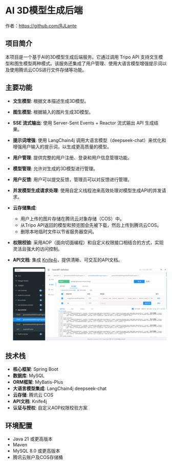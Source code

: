 # AI 3D模型生成后端

作者：https://github.com/RJLante

## 项目简介

本项目是一个基于AI的3D模型生成后端服务。它通过调用 Tripo API 支持文生模型和图生模型两种模式。该服务还集成了用户管理、使用大语言模型增强提示词以及使用腾讯云COS进行文件存储等功能。

## 主要功能

* **文生模型**: 根据文本描述生成3D模型。

* **图生模型**: 根据输入的图片生成3D模型。

* **SSE 流式输出**: 使用 Server-Sent Events + Reactor 流式输出 API 生成结果。

* **提示词增强**: 使用 LangChain4j 调用大语言模型（deepseek-chat）来优化和增强用户输入的提示词，以生成更高质量的模型。

* **用户管理**: 提供完整的用户注册、登录和用户信息管理功能。

* **模型管理**: 允许对生成的3D模型进行管理。

* **用户反馈**: 用户可以提交反馈，管理员可以对反馈进行管理。

* **并发模型生成请求处理**: 使用自定义线程池来高效处理对模型生成API的并发请求。

*   **云存储集成**:
    
    *   用户上传的图片存储在腾讯云对象存储（COS）中。
    *   从Tripo API返回的模型和预览图会先被下载，然后上传到腾讯云COS。
    *   删除本地临时文件以节省服务器空间。
    
* **权限校验**: 采用AOP（面向切面编程）和自定义权限接口相结合的方式，实现灵活且强大的访问控制。

* **API文档**: 集成 [Knife4j](https://doc.xiaominfo.com/)，提供清晰、可交互的API文档。

  ![image-20250928175144453](README.assets/image-20250928175144453.png)



## 技术栈

*   **核心框架**: Spring Boot
*   **数据库**: MySQL
*   **ORM框架**: MyBatis-Plus
*   **大语言模型集成**: LangChain4j deepseek-chat
*   **云存储**: 腾讯云 COS
*   **API文档**: Knife4j
*   **认证与授权**: 自定义AOP权限校验方案



## 环境配置

*   Java 21 或更高版本
*   Maven
*   MySQL 8.0 或更高版本
*   腾讯云账户及COS存储桶

